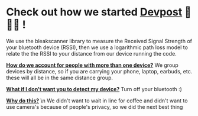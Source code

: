 # Check out how we started [Devpost](https://devpost.com/software/flockfindr) 🪿🪿🪿 !

We use the bleakscanner library to measure the Received Signal Strength of your bluetooth device (RSSI), then we use a logarithmic path loss model to relate the the RSSI to your distance from our device running the code. 

**<u>How do we account for people with more than one device?</u>** 
We group devices by distance, so if you are carrying your phone, laptop, earbuds, etc. these will all be in the same distance group. 

**<u>What if I don't want you to detect my device?</u>** 
Turn off your bluetooth :)

**<u>Why do this?</u>** \n
We didn't want to wait in line for coffee and didn't want to use camera's because of people's privacy, so we did the next best thing

